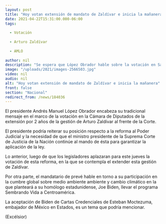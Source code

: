 ```yaml
---
layout: post
title: "Hoy votan extensión de mandato de Zaldívar e inicia la mañanera"
date: 2021-04-22T15:31:00.000-06:00
tags:
  
  - Votación
  
  - Arturo Zaldívar
  
  - AMLO
  
author: nil
description: "Se espera que López Obrador hable sobre la votación en San Lázaro; llevar a Centroamérica Sembrando Vida, tema a que planteará a Biden esta tarde en cumbre ambiental"
image: "/uploads/2021/images-2566503.jpg"
video: nil
audio: nil
alt: "Hoy votan extensión de mandato de Zaldívar e inicia la mañanera"
front: false
section: "Nacional"
redirect_from: /news/184036
---
```


El presidente Andrés Manuel López Obrador encabeza su tradicional mensaje en el marco de la votación en la Cámara de Diputados de la extensión por 2 años de la gestión de Arturo Zaldívar al frente de la Corte.

El presidente podría reiterar su posición respecto a la reforma al Poder Judicial y la necesidad de que el ministro presidente de la Suprema Corte de Justicia de la Nación continúe al mando de ésta para garantizar la aplicación de la ley.

Lo anterior, luego de que los legisladores aplazaran para este jueves la votación de esta reforma, en la que se contempla el extender esta gestión de Zaldívar.

Por otra parte, el mandatario de prevé hable  en torno a su participación en la cumbre global sobre medio ambiente ambiente y cambio climático en la que planteará a su homólogo estadunidense, Joe Biden, llevar el programa Sembrando Vida a Centroamérica.

La aceptación de Biden de Cartas Credenciales de Esteban Moctezuma, embajador de México en Estados, es un tema que podría mencionar.

(Excélsior)